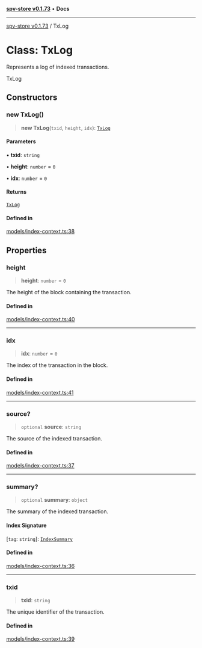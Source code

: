 [**spv-store v0.1.73**](../README.md) • **Docs**

***

[spv-store v0.1.73](../globals.md) / TxLog

# Class: TxLog

Represents a log of indexed transactions.

 TxLog

## Constructors

### new TxLog()

> **new TxLog**(`txid`, `height`, `idx`): [`TxLog`](TxLog.md)

#### Parameters

• **txid**: `string`

• **height**: `number` = `0`

• **idx**: `number` = `0`

#### Returns

[`TxLog`](TxLog.md)

#### Defined in

[models/index-context.ts:38](https://github.com/bitcoin-sv/spv-store/blob/9735342843cd2ea4b04983988f1fa98b59c98947/src/models/index-context.ts#L38)

## Properties

### height

> **height**: `number` = `0`

The height of the block containing the transaction.

#### Defined in

[models/index-context.ts:40](https://github.com/bitcoin-sv/spv-store/blob/9735342843cd2ea4b04983988f1fa98b59c98947/src/models/index-context.ts#L40)

***

### idx

> **idx**: `number` = `0`

The index of the transaction in the block.

#### Defined in

[models/index-context.ts:41](https://github.com/bitcoin-sv/spv-store/blob/9735342843cd2ea4b04983988f1fa98b59c98947/src/models/index-context.ts#L41)

***

### source?

> `optional` **source**: `string`

The source of the indexed transaction.

#### Defined in

[models/index-context.ts:37](https://github.com/bitcoin-sv/spv-store/blob/9735342843cd2ea4b04983988f1fa98b59c98947/src/models/index-context.ts#L37)

***

### summary?

> `optional` **summary**: `object`

The summary of the indexed transaction.

#### Index Signature

 \[`tag`: `string`\]: [`IndexSummary`](../type-aliases/IndexSummary.md)

#### Defined in

[models/index-context.ts:36](https://github.com/bitcoin-sv/spv-store/blob/9735342843cd2ea4b04983988f1fa98b59c98947/src/models/index-context.ts#L36)

***

### txid

> **txid**: `string`

The unique identifier of the transaction.

#### Defined in

[models/index-context.ts:39](https://github.com/bitcoin-sv/spv-store/blob/9735342843cd2ea4b04983988f1fa98b59c98947/src/models/index-context.ts#L39)
